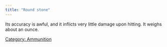 ```yaml
---
title: "Round stone"
---
```


Its accuracy is awful, and it inflicts very little damage upon hitting.
It weighs about an ounce.

[Category: Ammunition](Category:_Ammunition "wikilink")